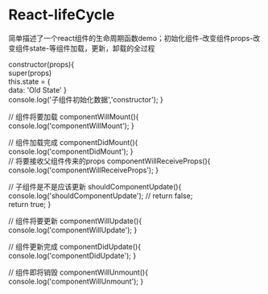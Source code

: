 # React-lifeCycle
简单描述了一个react组件的生命周期函数demo；初始化组件-改变组件props-改变组件state-等组件加载，更新，卸载的全过程

 constructor(props){        
    super(props)        
    this.state = {            
      data: 'Old State'
      }        
      console.log('子组件初始化数据','constructor');
  }    

  // 组件将要加载
  componentWillMount(){        
    console.log('componentWillMount');
  }    
  
  // 组件加载完成
  componentDidMount(){       
     console.log('componentDidMount');
  }    
  // 将要接收父组件传来的props
  componentWillReceiveProps(){        
    console.log('componentWillReceiveProps');
  }    
  
  // 子组件是不是应该更新
  shouldComponentUpdate(){        
    console.log('shouldComponentUpdate'); 
    // return false;       
    return true;
  }   

  // 组件将要更新
  componentWillUpdate(){        
    console.log('componentWillUpdate');
  }    

  // 组件更新完成
  componentDidUpdate(){        
    console.log('componentDidUpdate');
  }   

   // 组件即将销毁
  componentWillUnmount(){        
    console.log('componentWillUnmount');
  }  
  

